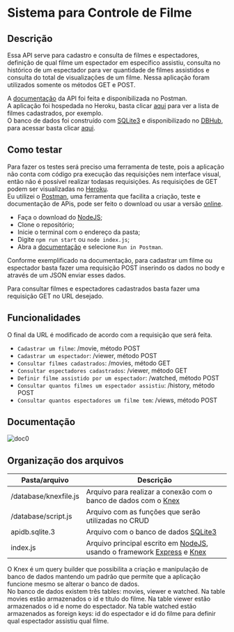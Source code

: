 # Sistema para Controle de Filme

## Descrição
Essa API serve para cadastro e consulta de filmes e espectadores, definição de qual filme um
espectador em específico assistiu, consulta no histórico de um espectador para ver quantidade
de filmes assistidos e consulta do total de visualizações de um filme.
Nessa aplicação foram utilizados somente os métodos GET e POST.

A [documentação](https://documenter.getpostman.com/view/21857150/UzJQotY2) da API foi feita e disponibilizada no Postman.  
A aplicação foi hospedada no Heroku, basta clicar [aqui](https://nodejs-express-movie-api3.herokuapp.com/movies) para ver a lista de filmes cadastrados, por exemplo.  
O banco de dados foi construído com [SQLite3](https://www.sqlite.org/index.html) e disponibilizado no [DBHub](dbhub.io), para acessar basta clicar
[aqui](https://dbhub.io/sofiassmorais/apidb.sqlite3).

## Como testar

Para fazer os testes será preciso uma ferramenta de teste, pois a aplicação não conta com código pra execução das requisições nem interface visual, então não é possível realizar todasas requisições. As requisições de GET podem ser visualizadas no [Heroku](https://nodejs-express-movie-api3.herokuapp.com/).  
Eu utilizei o [Postman](https://www.postman.com/downloads/), uma ferramenta que facilita a criação, teste e documentação de APis, pode ser feito o download ou usar a versão [online](https://web.postman.co/).

- Faça o download do [NodeJS](https://nodejs.org/en/download/);
- Clone o repositório;
- Inicie o terminal com o endereço da pasta;
- Digite `npm run start` ou `node index.js`;
- Abra a [documentação](https://documenter.getpostman.com/view/21857150/UzJQotY2) e selecione `Run in Postman`.

Conforme exemplificado na documentação, para cadastrar um filme ou espectador basta fazer
uma requisição POST inserindo os dados no body e através de um JSON enviar esses dados.

Para consultar filmes e espectadores cadastrados basta fazer uma requisição GET no URL
desejado.

## Funcionalidades

O final da URL é modificado de acordo com a requisição que será feita.

- `Cadastrar um filme`: /movie, método POST
- `Cadastrar um espectador`: /viewer, método POST
- `Consultar filmes cadastrados`: /movies, método GET
- `Consultar espectadores cadastrados`: /viewer, método GET
- `Definir filme assistido por um espectador`: /watched, método POST
- `Consultar quantos filmes um espectador assistiu`: /history, método POST
- `Consultar quantos espectadores um filme tem`: /views, método POST

## Documentação

![doc0](https://user-images.githubusercontent.com/87936806/178283116-6fcb1887-2432-437f-8aa9-9d41b4a2b774.jpg)

## Organização dos arquivos

| Pasta/arquivo  |  Descrição  |
| ------------------- | ------------------- |
|  /database/knexfile.js | Arquivo para realizar a conexão com o banco de dados com o [Knex](http://knexjs.org/) |
|  /database/script.js |  Arquivo com as funções que serão utilizadas no CRUD |
|  apidb.sqlite.3 |  Arquivo com o banco de dados [SQLite3](https://www.sqlite.org/index.html) |
|  index.js |  Arquivo principal escrito em [NodeJS](https://nodejs.org/en/), usando o framework [Express](https://expressjs.com/pt-br/) e [Knex](http://knexjs.org/) |


O Knex é um query builder que possibilita a criação e manipulação de banco de dados mantendo um padrão que permite que a aplicação funcione mesmo se alterar o banco de dados.  
No banco de dados existem três tables: movies, viewer e watched. Na table movies estão armazenados o id e título do filme. Na table viewer estão armazenados o id e nome do espectador. Na table watched estão armazenados as foreign keys: id do espectador e id do filme para definir qual espectador assistiu qual filme.

